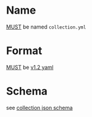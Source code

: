 # Name

[MUST](index.md#mustmay) be named `collection.yml`

# Format

[MUST](index.md#mustmay) be
[v1.2 yaml](http://www.yaml.org/spec/1.2/spec.html)

# Schema

see [collection json schema](schema/collection.json)

